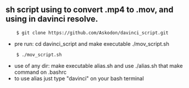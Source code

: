 ## sh script using to convert .mp4 to .mov, and using in davinci resolve.
```
    $ git clone https://github.com/Askodon/davinci_script.git
```
*   pre run: cd davinci_script and make executable ./mov_script.sh
```
    $ ./mov_script.sh
```
*   use of any dir: make executable alias.sh and use ./alias.sh that make command on .bashrc
*   to use alias just type "davinci" on your bash terminal

